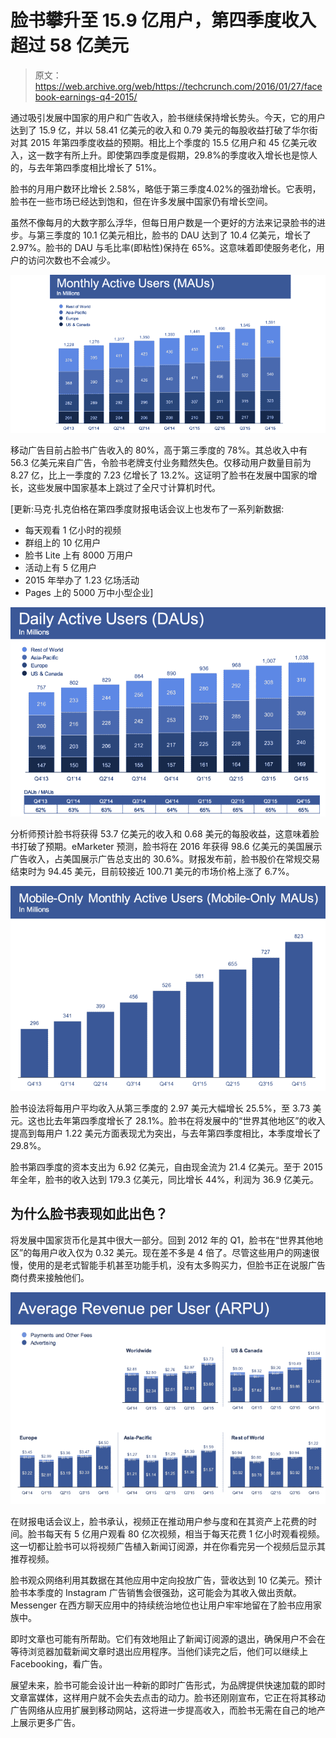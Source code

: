 # 脸书攀升至 15.9 亿用户，第四季度收入超过 58 亿美元

> 原文：<https://web.archive.org/web/https://techcrunch.com/2016/01/27/facebook-earnings-q4-2015/>

通过吸引发展中国家的用户和广告收入，脸书继续保持增长势头。今天，它的用户达到了 15.9 亿，并以 58.41 亿美元的收入和 0.79 美元的每股收益打破了华尔街对其 2015 年第四季度收益的预期。相比上个季度的 15.5 亿用户和 45 亿美元收入，这一数字有所上升。即使第四季度是假期，29.8%的季度收入增长也是惊人的，与去年第四季度相比增长了 51%。

脸书的月用户数环比增长 2.58%，略低于第三季度[](https://web.archive.org/web/20230401025659/https://techcrunch.com/2015/11/04/facebook-earnings-q3-2015)4.02%的强劲增长。它表明，脸书在一些市场已经达到饱和，但在许多发展中国家仍有增长空间。

虽然不像每月的大数字那么浮华，但每日用户数是一个更好的方法来记录脸书的进步。与第三季度的 10.1 亿美元相比，脸书的 DAU 达到了 10.4 亿美元，增长了 2.97%。脸书的 DAU 与毛比率(即粘性)保持在 65%。这意味着即使服务老化，用户的访问次数也不会减少。

![Facebook MAU 2015 Q4](img/4c610ed57e4db4e28f7e3d02d981906f.png)

移动广告目前占脸书广告收入的 80%，高于第三季度的 78%。其总收入中有 56.3 亿美元来自广告，令脸书老牌支付业务黯然失色。仅移动用户数量目前为 8.27 亿，比上一季度的 7.23 亿增长了 13.2%。这证明了脸书在发展中国家的增长，这些发展中国家基本上跳过了全尺寸计算机时代。

[更新:马克·扎克伯格在第四季度财报电话会议上也发布了一系列新数据:

*   每天观看 1 亿小时的视频
*   群组上的 10 亿用户
*   脸书 Lite 上有 8000 万用户
*   活动上有 5 亿用户
*   2015 年举办了 1.23 亿场活动
*   Pages 上的 5000 万中小型企业]

![Facebook Q4 2015 DAU](img/9f370083ce7827e493021d420bac210a.png)

分析师预计脸书将获得 53.7 亿美元的收入和 0.68 美元的每股收益，这意味着脸书打破了预期。eMarketer 预测，脸书将在 2016 年获得 98.6 亿美元的美国展示广告收入，占美国展示广告总支出的 30.6%。财报发布前，脸书股价在常规交易结束时为 94.45 美元，目前较接近 100.71 美元的市场价格上涨了 6.7%。

![Facebook Mobile Only MAUs](img/0ce514475475451637c3dcd2eab49e60.png)

脸书设法将每用户平均收入从第三季度的 2.97 美元大幅增长 25.5%，至 3.73 美元。这也比去年第四季度增长了 28.1%。脸书在将发展中的“世界其他地区”的收入提高到每用户 1.22 美元方面表现尤为突出，与去年第四季度相比，本季度增长了 29.8%。

脸书第四季度的资本支出为 6.92 亿美元，自由现金流为 21.4 亿美元。至于 2015 年全年，脸书的收入达到 179.3 亿美元，同比增长 44%，利润为 36.9 亿美元。

## 为什么脸书表现如此出色？

将发展中国家货币化是其中很大一部分。回到 2012 年的 Q1，脸书在“世界其他地区”的每用户收入仅为 0.32 美元。现在差不多是 4 倍了。尽管这些用户的网速很慢，使用的是老式智能手机甚至功能手机，没有太多购买力，但脸书正在说服广告商付费来接触他们。

![ARPU](img/cbdfb0cee991ec7375dc1b7a65b3676e.png)

在财报电话会议上，脸书承认，视频正在推动用户参与度和在其资产上花费的时间。脸书每天有 5 亿用户观看 80 亿次视频，相当于每天花费 1 亿小时观看视频。这一切都让脸书可以将视频广告植入新闻订阅源，并在你看完另一个视频后显示其推荐视频。

脸书观众网络利用其数据在其他应用中定向投放广告，营收达到 10 亿美元。预计脸书本季度的 Instagram 广告销售会很强劲，这可能会为其收入做出贡献。Messenger 在西方聊天应用中的持续统治地位也让用户牢牢地留在了脸书应用家族中。

即时文章也可能有所帮助。它们有效地阻止了新闻订阅源的退出，确保用户不会在等待浏览器加载新闻文章时退出应用程序。当他们读完之后，他们可以继续上 Facebooking，看广告。

展望未来，脸书可能会设计出一种新的即时广告形式，为品牌提供快速加载的即时文章富媒体，这样用户就不会失去点击的动力。脸书还刚刚宣布，它正在将其移动广告网络从应用扩展到移动网站，这将进一步提高收入，而脸书无需在自己的地产上展示更多广告。